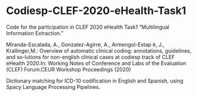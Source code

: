 # Codiesp-CLEF-2020-eHealth-Task1

Code for the participation in CLEF 2020 eHealth Task1  ”Multilingual Information Extraction.”

Miranda-Escalada, A., Gonzalez-Agirre, A., Armengol-Estap ́e, J., Krallinger,M.: Overview of automatic clinical coding: annotations, guidelines, and so-lutions for non-english clinical cases at codiesp track of CLEF eHealth 2020.In: Working Notes of Conference and Labs of the Evaluation (CLEF) Forum.CEUR Workshop Proceedings (2020)

Dictionary matching for ICD-10 codification in English and Spanish, using Spacy Language Processing Pipelines.
